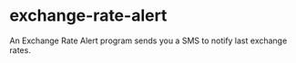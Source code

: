 # exchange-rate-alert
An Exchange Rate Alert program sends you a SMS to notify last exchange rates. 
